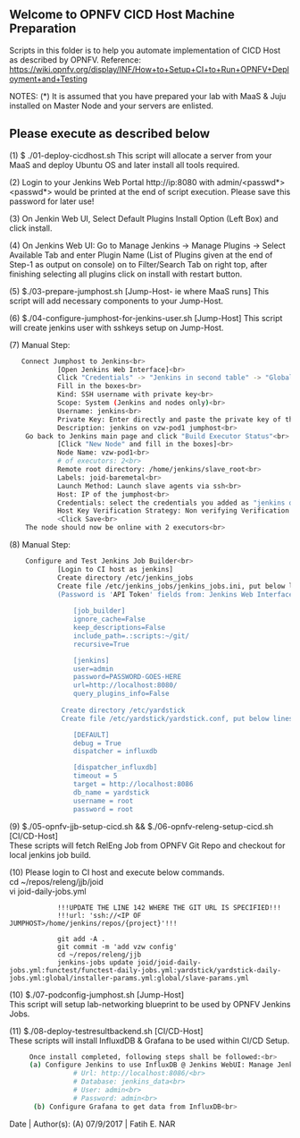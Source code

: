 Welcome to OPNFV CICD Host Machine Preparation
----

Scripts in this folder is to help you automate implementation of CICD Host as described by OPNFV.
Reference: https://wiki.opnfv.org/display/INF/How+to+Setup+CI+to+Run+OPNFV+Deployment+and+Testing

NOTES:
(*) It is assumed that you have prepared your lab with MaaS & Juju installed on Master Node and your servers are enlisted.

Please execute as described below
----

(1) $ ./01-deploy-cicdhost.sh
    This script will allocate a server from your MaaS and deploy Ubuntu OS and later install all tools required.

(2) Login to your Jenkins Web Portal http://ip:8080 with admin/<passwd*>
    <passwd*> would be printed at the end of script execution.
    Please save this password for later use!
    
(3) On Jenkin Web UI, Select Default Plugins Install Option (Left Box) and click install.

(4) On Jenkins Web UI: Go to Manage Jenkins -> Manage Plugins -> Select Available Tab and enter Plugin Name (List of Plugins given at the end of Step-1 as output on console) on to Filter/Search Tab on right top, after finishing selecting all plugins click on install with restart button.
    
(5) $./03-prepare-jumphost.sh [Jump-Host- ie where MaaS runs]
     This script will add necessary components to your Jump-Host.
     
(6) $./04-configure-jumphost-for-jenkins-user.sh [Jump-Host]
     This script will create jenkins user with sshkeys setup on Jump-Host.
     
(7) Manual Step: 
```sh
   Connect Jumphost to Jenkins<br>
            [Open Jenkins Web Interface]<br>
            Click "Credentials" -> "Jenkins in second table" -> "Global Credentials" -> "Add Credentials"<br>
            Fill in the boxes<br>
            Kind: SSH username with private key<br>
            Scope: System (Jenkins and nodes only)<br>
            Username: jenkins<br>
            Private Key: Enter directly and paste the private key of the jenkins user you created on the jumphost<br>
            Description: jenkins on vzw-pod1 jumphost<br>
    Go back to Jenkins main page and click "Build Executor Status"<br>
            [Click "New Node" and fill in the boxes]<br>
            Node Name: vzw-pod1<br>
            # of executors: 2<br>
            Remote root directory: /home/jenkins/slave_root<br>
            Labels: joid-baremetal<br>
            Launch Method: Launch slave agents via ssh<br>
            Host: IP of the jumphost<br>
            Credentials: select the credentials you added as "jenkins on vzw-pod1 jumphost"<br>
            Host Key Verification Strategy: Non verifying Verification Strategy<br>
            <Click Save<br>
    The node should now be online with 2 executors<br>
```
(8) Manual Step: 
```sh
    Configure and Test Jenkins Job Builder<br>
            [Login to CI host as jenkins]
            Create directory /etc/jenkins_jobs
            Create file /etc/jenkins_jobs/jenkins_jobs.ini, put below lines in it. Don't forget to update the password in it!
            (Password is 'API Token' fields from: Jenkins Web Interface -> 'admin' -> 'Configure' -> 'Show API Token')
    
                [job_builder]
                ignore_cache=False
                keep_descriptions=False
                include_path=.:scripts:~/git/
                recursive=True

                [jenkins]
                user=admin
                password=PASSWORD-GOES-HERE
                url=http://localhost:8080/
                query_plugins_info=False
                
             Create directory /etc/yardstick
             Create file /etc/yardstick/yardstick.conf, put below lines in it. 

                [DEFAULT]
                debug = True
                dispatcher = influxdb

                [dispatcher_influxdb]
                timeout = 5
                target = http://localhost:8086
                db_name = yardstick
                username = root
                password = root  
```     
(9) $./05-opnfv-jjb-setup-cicd.sh && $./06-opnfv-releng-setup-cicd.sh [CI/CD-Host] <br>
     These scripts will fetch RelEng Job from OPNFV Git Repo and checkout for local jenkins job build. <br>

(10) Please login to CI host and execute below commands. <br>
                cd ~/repos/releng/jjb/joid <br>
                vi joid-daily-jobs.yml <br>
 
                !!!UPDATE THE LINE 142 WHERE THE GIT URL IS SPECIFIED!!!
                !!!url: 'ssh://<IP OF JUMPHOST>/home/jenkins/repos/{project}'!!!
 
                git add -A .
                git commit -m 'add vzw config'
                cd ~/repos/releng/jjb
                jenkins-jobs update joid/joid-daily-jobs.yml:functest/functest-daily-jobs.yml:yardstick/yardstick-daily-jobs.yml:global/installer-params.yml:global/slave-params.yml
     
     
(10) $./07-podconfig-jumphost.sh [Jump-Host] <br>
     This script will setup lab-networking blueprint to be used by OPNFV Jenkins Jobs.
     
(11) $./08-deploy-testresultbackend.sh [CI/CD-Host] <br>
     These scripts will install InfluxdDB & Grafana to be used within CI/CD Setup. <br>
```sh
     Once install completed, following steps shall be followed:<br>
     (a) Configure Jenkins to use InfluxDB @ Jenkins WebUI: Manage Jenkins -> Configure System -> new influxdb target<br>
                # Url: http://localhost:8086/<br>
                # Database: jenkins_data<br>
                # User: admin<br>
                # Password: admin<br>
      (b) Configure Grafana to get data from InfluxDB<br>
```
Date | Author(s):
(A) 07/9/2017 | Fatih E. NAR
